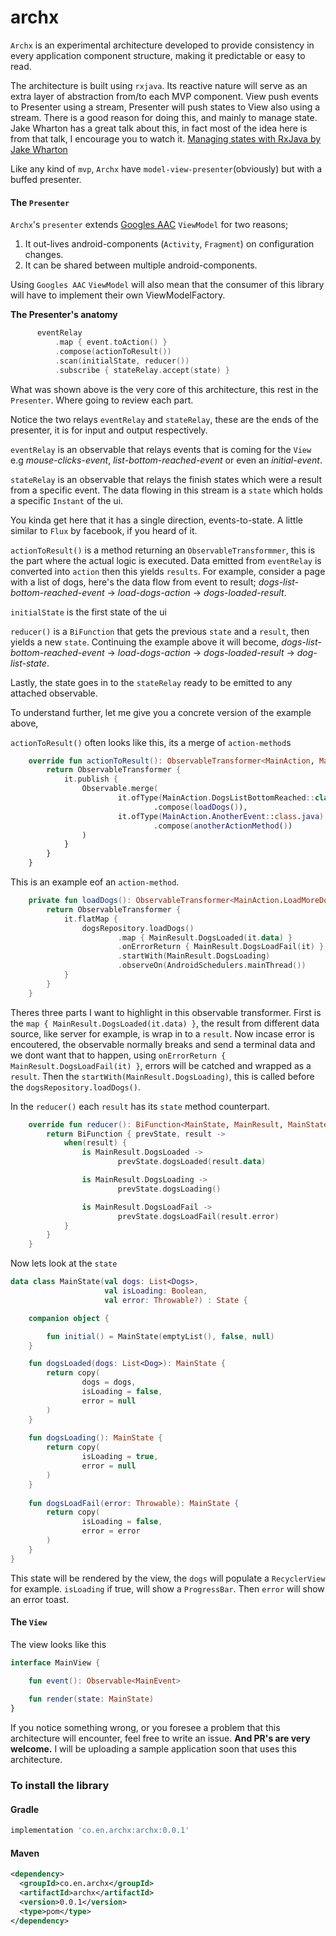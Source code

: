 # archx

`Archx` is an experimental architecture developed to provide consistency in every application component structure, making it predictable or easy to read. 

The architecture is built using `rxjava`. Its reactive nature will serve as an extra layer of abstraction from/to each MVP component. View push events to Presenter using a stream, Presenter will push states to View also using a stream. There is a good reason for doing this, and mainly to manage state. Jake Wharton has a great talk about this, in fact most of the idea here is from that talk, I encourage you to watch it. [Managing states with RxJava by Jake Wharton](https://www.softwaretalks.io/v/1169/managing-state-with-rxjava-by-jake-wharton)

Like any kind of `mvp`, `Archx` have `model-view-presenter`(obviously) but with a buffed presenter.

#### The `Presenter`
`Archx`'s `presenter` extends [Googles AAC](https://github.com/googlesamples/android-architecture-components/tree/master/GithubBrowserSample) `ViewModel` for two reasons;

1. It out-lives android-components (`Activity`, `Fragment`) on configuration changes.
2. It can be shared between multiple android-components.

Using `Googles AAC` `ViewModel` will also mean that the consumer of this library will have to implement their own ViewModelFactory.


**The Presenter's anatomy**
```Kotlin
      eventRelay
          .map { event.toAction() }
          .compose(actionToResult())
          .scan(initialState, reducer())
          .subscribe { stateRelay.accept(state) }
```
What was shown above is the very core of this architecture, this rest in the `Presenter`. Where going to review each part. 

Notice the two relays `eventRelay` and `stateRelay`, these are the ends of the presenter, it is for input and output respectively.

`eventRelay` is an observable that relays events that is coming for the `View` e.g _mouse-clicks-event_, _list-bottom-reached-event_ or even an _initial-event_.

`stateRelay` is an observable that relays the finish states which were a result from a specific event. The data flowing in this stream is a `state` which holds a specific `Instant` of the ui.

You kinda get here that it has a single direction, events-to-state. A little similar to `Flux` by facebook, if you heard of it.

`actionToResult()` is a method returning an `ObservableTransformmer`, this is the part where the actual logic is executed. Data emitted from `eventRelay` is converted into `action` then this yields `results`. For example, consider a page with a list of dogs, here's the data flow from event to result; _dogs-list-bottom-reached-event_ -> _load-dogs-action_ -> _dogs-loaded-result_.

`initialState` is the first state of the ui

`reducer()` is a `BiFunction` that gets the previous `state` and a `result`, then yields a new `state`. Continuing the example above it will become, _dogs-list-bottom-reached-event_ -> _load-dogs-action_ -> _dogs-loaded-result_ -> _dog-list-state_.

Lastly, the state goes in to the `stateRelay` ready to be emitted to any attached observable.

To understand further, let me give you a concrete version of the example above,

`actionToResult()` often looks like this, its a merge of `action-method`s
```Kotlin
    override fun actionToResult(): ObservableTransformer<MainAction, MainResult> {
        return ObservableTransformer { 
            it.publish { 
                Observable.merge(
                        it.ofType(MainAction.DogsListBottomReached::class.java)
                                .compose(loadDogs()),
                        it.ofType(MainAction.AnotherEvent::class.java)
                                .compose(anotherActionMethod())
                )
            }
        }
    }
```
This is an example eof an `action-method`. 
```Kotlin
    private fun loadDogs(): ObservableTransformer<MainAction.LoadMoreDogs, MainResult> {
        return ObservableTransformer {
            it.flatMap {
                dogsRepository.loadDogs()
                        .map { MainResult.DogsLoaded(it.data) }
                        .onErrorReturn { MainResult.DogsLoadFail(it) }
                        .startWith(MainResult.DogsLoading)
                        .observeOn(AndroidSchedulers.mainThread())
            }
        }
    }
```
Theres three parts I want to highlight in this observable transformer. First is the `map { MainResult.DogsLoaded(it.data) }`, the result from different data source, like server for example, is wrap in to a `result`. Now incase error is encoutered, the observable normally breaks and send a terminal data and we dont want that to happen, using `onErrorReturn { MainResult.DogsLoadFail(it) }`, errors will be catched and wrapped as a `result`. Then the `startWith(MainResult.DogsLoading)`, this is called before the `dogsRepository.loadDogs()`.

In the `reducer()` each `result` has its `state` method counterpart.
```Kotlin
    override fun reducer(): BiFunction<MainState, MainResult, MainState> {
        return BiFunction { prevState, result ->
            when(result) {
                is MainResult.DogsLoaded ->
                        prevState.dogsLoaded(result.data)

                is MainResult.DogsLoading ->
                        prevState.dogsLoading()

                is MainResult.DogsLoadFail ->
                        prevState.dogsLoadFail(result.error)
            }
        }
    }
```

Now lets look at the `state`

```Kotlin
data class MainState(val dogs: List<Dogs>,
                     val isLoading: Boolean,
                     val error: Throwable?) : State {

    companion object {

        fun initial() = MainState(emptyList(), false, null)
    }

    fun dogsLoaded(dogs: List<Dog>): MainState {
        return copy(
                dogs = dogs,
                isLoading = false,
                error = null
        )
    }
    
    fun dogsLoading(): MainState {
        return copy(
                isLoading = true,
                error = null
        )
    }
    
    fun dogsLoadFail(error: Throwable): MainState {
        return copy(
                isLoading = false,
                error = error
        )
    }
}
```

This state will be rendered by the view, the `dogs` will populate a `RecyclerView` for example.
`isLoading` if true, will show a `ProgressBar`. 
Then `error` will show an error toast.

#### The `View`
The view looks like this
```Kotlin
interface MainView {

    fun event(): Observable<MainEvent>
    
    fun render(state: MainState)
}
```



If you notice something wrong, or you foresee a problem that this architecture will encounter, feel free to write an issue. 
**And PR's are very welcome.** I will be uploading a sample application soon that uses this architecture.

### To install the library

#### Gradle
```gradle
implementation 'co.en.archx:archx:0.0.1'
```

#### Maven
```xml
<dependency>
  <groupId>co.en.archx</groupId>
  <artifactId>archx</artifactId>
  <version>0.0.1</version>
  <type>pom</type>
</dependency>
```
